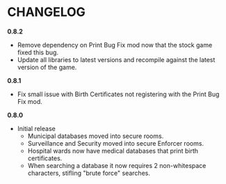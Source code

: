 # CHANGELOG
**0.8.2**
- Remove dependency on Print Bug Fix mod now that the stock game fixed this bug.
- Update all libraries to latest versions and recompile against the latest version of the game.

**0.8.1**
- Fix small issue with Birth Certificates not registering with the Print Bug Fix mod.

**0.8.0**
- Initial release
  - Municipal databases moved into secure rooms.
  - Surveillance and Security moved into secure Enforcer rooms.
  - Hospital wards now have medical databases that print birth certificates.
  - When searching a database it now requires 2 non-whitespace characters, stifling "brute force" searches.